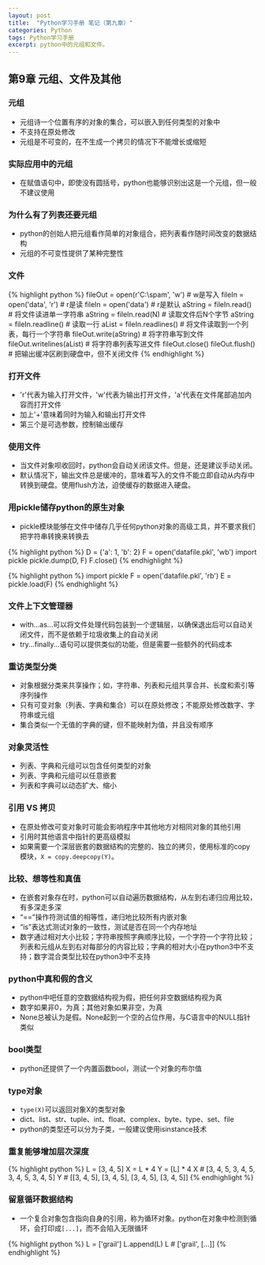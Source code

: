 ```yaml
---
layout: post
title:  "Python学习手册 笔记（第九章）"
categories: Python
tags: Python学习手册
excerpt: python中的元组和文件。
---
```


## 第9章 元组、文件及其他

### 元组

* 元组诗一个位置有序的对象的集合，可以嵌入到任何类型的对象中
* 不支持在原处修改
* 元组是不可变的，在不生成一个拷贝的情况下不能增长或缩短

### 实际应用中的元组

* 在赋值语句中，即使没有圆括号，python也能够识别出这是一个元组，但一般不建议使用

### 为什么有了列表还要元组

* python的创始人把元组看作简单的对象组合，把列表看作随时间改变的数据结构
* 元组的不可变性提供了某种完整性

### 文件

{% highlight python %}
fileOut = open(r'C:\spam', 'w') # w是写入
fileIn = open('data', 'r') # r是读
fileIn = open('data') # r是默认
aString = fileIn.read() # 将文件读进单一字符串
aString = fileIn.read(N) # 读取文件后N个字节
aString = fileIn.readline() # 读取一行
aList = fileIn.readlines() # 将文件读取到一个列表，每行一个字符串
fileOut.write(aString) # 将字符串写到文件
fileOut.writelines(aList) # 将字符串列表写进文件
fileOut.close()
fileOut.flush() # 把输出缓冲区刷到硬盘中，但不关闭文件
{% endhighlight %}

### 打开文件

* 'r'代表为输入打开文件，'w'代表为输出打开文件，'a'代表在文件尾部追加内容而打开文件
* 加上'+'意味着同时为输入和输出打开文件
* 第三个是可选参数，控制输出缓存

### 使用文件

* 当文件对象呗收回时，python会自动关闭该文件。但是，还是建议手动关闭。
* 默认情况下，输出文件总是缓冲的，意味着写入的文件不能立即自动从内存中转换到硬盘。使用flush方法，迫使缓存的数据进入硬盘。

### 用pickle储存python的原生对象

* pickle模块能够在文件中储存几乎任何python对象的高级工具，并不要求我们把字符串转换来转换去

{% highlight python %}
D = {'a': 1, 'b': 2}
F = open('datafile.pkl', 'wb')
import pickle
pickle.dump(D, F)
F.close()
{% endhighlight %}

{% highlight python %}
import pickle
F = open('datafile.pkl', 'rb')
E = pickle.load(F)
{% endhighlight %}

### 文件上下文管理器

* with...as...可以将文件处理代码包装到一个逻辑层，以确保退出后可以自动关闭文件，而不是依赖于垃圾收集上的自动关闭
* try...finally...语句可以提供类似的功能，但是需要一些额外的代码成本

### 重访类型分类

* 对象根据分类来共享操作；如，字符串、列表和元组共享合并、长度和索引等序列操作
* 只有可变对象（列表、字典和集合）可以在原处修改；不能原处修改数字、字符串或元组
* 集合类似一个无值的字典的键，但不能映射为值，并且没有顺序

### 对象灵活性

* 列表、字典和元组可以包含任何类型的对象
* 列表、字典和元组可以任意嵌套
* 列表和字典可以动态扩大、缩小

### 引用 VS 拷贝

* 在原处修改可变对象时可能会影响程序中其他地方对相同对象的其他引用
* 引用时其他语言中指针的更高级模拟
* 如果需要一个深层嵌套的数据结构的完整的、独立的拷贝，使用标准的copy模块，`X = copy.deepcopy(Y)`。

### 比较、想等性和真值

* 在嵌套对象存在时，python可以自动遍历数据结构，从左到右递归应用比较，有多深走多深
* “==”操作符测试值的相等性，递归地比较所有内嵌对象
* “is”表达式测试对象的一致性，测试是否在同一个内存地址
* 数字通过相对大小比较；字符串按照字典顺序比较，一个字符一个字符比较；列表和元组从左到右对每部分的内容比较；字典的相对大小在python3中不支持；数字混合类型比较在python3中不支持

### python中真和假的含义

* python中吧任意的空数据结构视为假，把任何非空数据结构视为真
* 数字如果非0，为真；其他对象如果非空，为真
* None总被认为是假。None起到一个空的占位作用，与C语言中的NULL指针类似

### bool类型

* python还提供了一个内置函数bool，测试一个对象的布尔值

### type对象

* `type(X)`可以返回对象X的类型对象
* dict、list、str、tuple、int、float、complex、byte、type、set、file
* python的类型还可以分为子类，一般建议使用isinstance技术

### 重复能够增加层次深度

{% highlight python %}
L = [3, 4, 5]
X = L * 4
Y = [L] * 4
X # [3, 4, 5, 3, 4, 5, 3, 4, 5, 3, 4, 5]
Y # [[3, 4, 5], [3, 4, 5], [3, 4, 5], [3, 4, 5]]
{% endhighlight %}

### 留意循环数据结构

* 一个复合对象包含指向自身的引用，称为循环对象。python在对象中检测到循环，会打印成`[...]`，而不会陷入无限循环

{% highlight python %}
L = ['grail']
L.append(L)
L # ['grail', [...]]
{% endhighlight %}

